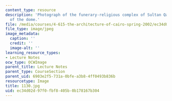 ```yaml
---
content_type: resource
description: 'Photograph of the funerary-religious complex of Sultan Qaytbay: detail
  of the dome.'
file: /media/courses/4-615-the-architecture-of-cairo-spring-2002/ec34d02d97f0fbf8405b0b178167b304_1130.jpg
file_type: image/jpeg
image_metadata:
  caption: ''
  credit: ''
  image-alt: ''
learning_resource_types:
- Lecture Notes
ocw_type: OCWImage
parent_title: Lecture Notes
parent_type: CourseSection
parent_uid: 6903e2f5-731a-0bfe-a3b8-4ff0493b836b
resourcetype: Image
title: 1130.jpg
uid: ec34d02d-97f0-fbf8-405b-0b178167b304
---
```

